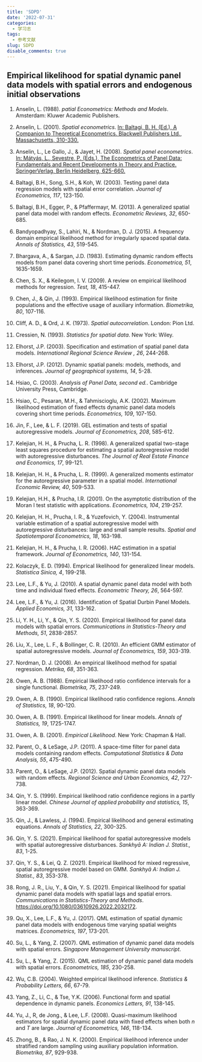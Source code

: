 ```yaml
---
title: 'SDPD'
date: '2022-07-31'
categories:
  - 学习志
tags:
  - 参考文献
slug: SDPD
disable_comments: true
---
```



## Empirical likelihood for spatial dynamic panel data models with spatial errors and endogenous initial observations

1. Anselin, L. (1988). _patial Econometrics: Methods and Models_. Amsterdam: Kluwer Academic Publishers.

1. Anselin, L. (2001). _Spatial econometrics_. [In: Baltagi, B. H. (Ed.), A Companion to Theoretical Econometrics. Blackwell Publishers Ltd., Massachusetts, 310-330.](http://www.onacademic.com/detail/journal_1000039480956210_65cc.html)

1. Anselin, L., Le Gallo, J., & Jayet, H. (2008). _Spatial panel econometrics_. [In: Mátyás, L., Sevestre, P. (Eds.), The Econometrics of Panel Data: Fundamentals and Recent Developments in Theory and Practice. SpringerVerlag, Berlin Heidelberg, 625-660.](http://library.oum.edu.my/oumlib/content/catalog/691963)

1. Baltagi, B.H., Song, S.H., & Koh, W. (2003). Testing panel data regression models with spatial error correlation. _Journal of Econometrics, 117_, 123-150.

1. Baltagi, B.H., Egger, P., & Pfaffermayr, M. (2013). A generalized spatial panel data model with random effects. _Econometric Reviews, 32_, 650-685.

1. Bandyopadhyay, S., Lahiri, N., & Nordman, D. J. (2015). A frequency domain empirical likelihood method for irregularly spaced spatial data. _Annals of Statistics, 43_, 519-545.

1. Bhargava, A., & Sargan, J.D. (1983). Estimating dynamic random effects models from panel data covering short time periods. _Econometrica, 51_, 1635-1659.

1. Chen, S. X., & Keilegom, I. V. (2009). A review on empirical likelihood methods for regression. _Test, 18_, 415-447.

1. Chen, J., & Qin, J. (1993). Empirical likelihood estimation for finite populations and the effective usage of auxiliary information. _Biometrika, 80_, 107-116.

1. Cliff, A. D., & Ord, J. K. (1973). _Spatial autocorrelation_. London: Pion Ltd.

1. Cressien, N. (1993). _Statistics for spatial data_. New York: Wiley.

1. Elhorst, J.P. (2003). Specification and estimation of spatial panel data models. _International Regional Science Review , 26_, 244-268.

1. Elhorst, J.P. (2012). Dynamic spatial panels: models, methods, and inferences. _Journal of geographical systems, 14_, 5-28.

1. Hsiao, C. (2003). _Analysis of Panel Data, second ed._. Cambridge University Press, Cambridge.

1. Hsiao, C., Pesaran, M.H., & Tahmiscioglu, A.K. (2002). Maximum likelihood estimation
of fixed effects dynamic panel data models covering short time periods. _Econometrics, 109_, 107-150.

1. Jin, F., Lee, & L. F. (2019). GEL estimation and tests of spatial autoregressive models. _Journal of Econometrics, 208_, 585-612.

1. Kelejian, H. H., & Prucha, L. R. (1998). A generalized spatial two-stage least squares procedure for estimating a spatial autoregressive model with autoregressive disturbances. _The Journal of Real Estate Finance and Economics, 17_, 99-121.

1. Kelejian, H. H., & Prucha, L. R. (1999). A generalized moments estimator for the autoregressive parameter in a spatial model. _International Economic Review, 40_, 509-533.

1. Kelejian, H.H., & Prucha, I.R. (2001). On the asymptotic distribution of the Moran I test statistic with applications. _Econometrics, 104_, 219-257.

1. Kelejian, H. H., Prucha, I. R., & Yuzefovich, Y. (2004). Instrumental variable estimation of a spatial autoregressive model with autoregressive disturbances: large and small sample results. _Spatial and Spatiotemporal Econometrics, 18_, 163-198.

1. Kelejian, H. H., & Prucha, I. R. (2006). HAC estimation in a spatial framework. _Journal of Econometrics, 140_, 131-154.

1. Kolaczyk, E. D. (1994). Emprical likelihood for generalized linear models. _Statistica Sinica, 4_, 199-218.

1. Lee, L.F., & Yu, J. (2010). A spatial dynamic panel data model with both time and individual fixed effects. _Econometric Theory, 26_, 564-597.

1. Lee, L.F., & Yu, J. (2016). Identification of Spatial Durbin Panel Models. _Applied Economics, 31_, 133-162.

1. Li, Y. H., Li, Y., & Qin, Y. S. (2020). Empirical likelihood for panel data models with spatial errors. _Communications in Statistics-Theory and Methods, 51_, 2838-2857.

1. Liu, X., Lee, L. F., & Bollinger, C. R. (2010). An efficient GMM estimator of spatial autoregressive models. _Journal of Econometrics, 159_, 303-319.

1. Nordman, D. J. (2008). An empirical likelihood method for spatial regression. _Metrika, 68_, 351-363.

1. Owen, A. B. (1988).  Empirical likelihood ratio confidence intervals for a single functional. _Biometrika, 75_, 237-249.

1. Owen, A. B. (1990). Empirical likelihood ratio confidence regions. _Annals of Statistics, 18_, 90-120.

1. Owen, A. B. (1991). Empirical likelihood for linear models. _Annals of Statistics, 19_, 1725-1747.

1. Owen, A. B. (2001). _Empirical Likelihood_. New York: Chapman & Hall.

1. Parent, O., & LeSage, J.P. (2011). A space-time filter for panel data models containing random effects. _Computational Statistics & Data Analysis, 55_, 475-490.

1. Parent, O., & LeSage, J.P. (2012). Spatial dynamic panel data models with random effects. _Regional Science and Urban Economics, 42_, 727-738.

1. Qin, Y. S. (1999). Empirical likelihood ratio confidence regions in a partly linear model. _Chinese Journal of applied probability and statistics, 15_, 363-369.

1. Qin, J., & Lawless, J. (1994). Empirical likelihood and general estimating equations. _Annals of Statistics, 22_, 300-325.

1. Qin, Y. S. (2021). Empirical likelihood for spatial autoregressive models with spatial autoregressive disturbances. _Sankhyā A: Indian J. Statist., 83_, 1-25.

1. Qin, Y. S., & Lei, Q. Z. (2021). Empirical likelihood for mixed regressive, spatial autoregressive model based on GMM. _Sankhyā A: Indian J. Statist., 83_, 353-378.

1. Rong, J. R., Liu, Y., & Qin, Y. S. (2021). Empirical likelihood for spatial dynamic panel data models with spatial lags and spatial errors. _Communications in Statistics-Theory and Methods_. <https://doi.org/10.1080/03610926.2022.2032172>.

1. Qu, X., Lee, L.F., & Yu, J. (2017). QML estimation of spatial dynamic panel data models with endogenous time varying spatial weights matrices. _Econometrics, 197_, 173-201.

1. Su, L., & Yang, Z. (2007). QML estimation of dynamic panel data models with spatial errors. _Singapore Management University manuscript_.

1. Su, L., & Yang, Z. (2015). QML estimation of dynamic panel data models with spatial errors. _Econometrics, 185_, 230-258.

1. Wu, C.B. (2004). Weighted empirical likelihood inference. _Statistics & Probability Letters, 66_, 67-79.

1. Yang, Z., Li, C., & Tse, Y.K. (2006). Functional form and spatial dependence in dynamic panels. _Economics Letters, 91_, 138-145.

1. Yu, J., R, de Jong., & Lee, L.F. (2008). Quasi-maximum likelihood estimators for spatial dynamic panel data with fixed effects when both _n_ and _T_ are large. _Journal of Econometrics, 146_, 118-134.

1. Zhong, B., & Rao, J. N. K. (2000). Empirical likelihood inference under stratified random sampling using auxiliary population information. _Biometrika, 87_, 929-938.